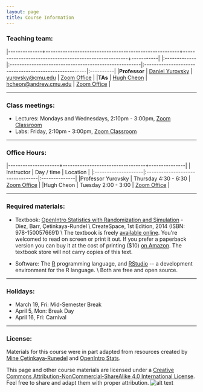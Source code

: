 ```yaml
---
layout: page
title: Course Information
---
```


### Teaching team:

|--------------+-------------------------------------------------------+-------------------------------------------------------+-----------|
|:-------------|:------------------------------------------------------|:------------------------------------------------------|:----------|
|**Professor** | [Daniel Yurovsky](https://www.danyurovsky.com)      | [yurovsky@cmu.edu](mailto:yurovsky@cmu.edu) | [Zoom Office](https://cmu.zoom.us/j/8407296466) |
|**TAs**       | [Hugh Cheon](http://www.cnbc.cmu.edu/cnbc-directory/name/roderick-seow/)         | [hcheon@andrew.cmu.edu](hcheon@andrew.cmu.edu) | [Zoom Office](#) |


* * *

### Class meetings:
* Lectures: Mondays and Wednesdays, 2:10pm - 3:00pm, [Zoom Classroom](https://cmu.zoom.us/j/97612665543?pwd=WHJsVUEyaUI5b3EwUVZzODMrVVE0QT09)
* Labs: Friday, 2:10pm - 3:00pm, [Zoom Classroom](https://cmu.zoom.us/j/97612665543?pwd=WHJsVUEyaUI5b3EwUVZzODMrVVE0QT09)

* * *

### <a name="oh"></a>Office Hours:


|---------------------+----------------------------------+---------------|
| Instructor          | Day / time                       | Location      |
|:--------------------|:---------------------------------|:--------------|
|Professor Yurovsky   | Thursday 4:30 - 6:30            | [Zoom Office](https://cmu.zoom.us/j/8407296466) |
|Hugh Cheon        | Tuesday 2:00 - 3:00             | [Zoom Office](https://cmu.zoom.us/j/91681053618?pwd=RGZwZGY4NmcyZGFQbVhVMG1Yb3UwUT09)  |


* * *

### Required materials:

* Textbook: [OpenIntro Statistics with Randomization and Simulation](../post/intro-randomization.pdf) - Diez, Barr, Çetinkaya-Rundel \\
   CreateSpace, 1st Edition, 2014 (ISBN: 978-1500576691) \\
The textbook is freely [available online](../post/intro-randomization.pdf). You're welcomed to read on screen or print it out. If you prefer a paperback version you can buy it at the cost of printing ($10) [on Amazon](https://www.amazon.com/Introductory-Statistics-Randomization-Simulation-David/dp/1500576697/ref=as_li_ss_tl?keywords=openintro&qid=1577830278&sr=8-6&linkCode=sl1&tag=openintroorg-20&linkId=f2909ec3dacccff4bb1b7a55bf27de5c&language=en_US). The textbook store will not carry copies of this text.

* Software: The [R](https://cloud.r-project.org/) programming language, and [RStudio](https://www.rstudio.com/products/RStudio/) -- a development environment for the R language. \\
	Both are free and open source.

* * *

### Holidays:

* March 19, Fri: Mid-Semester Break
* April 5, Mon: Break Day
* April 16, Fri: Carnival

***

### License:

Materials for this course were in part adapted from resources created by [Mine Çetinkaya-Runedel](http://www2.stat.duke.edu/~mc301/) and [OpenIntro Stats](https://www.openintro.org/).

This page and other course materials are licensed under a [Creative Commons Attribution-NonCommercial-ShareAlike 4.0 International License](https://creativecommons.org/licenses/by-nc-sa/4.0/). Feel free to share and adapt them with proper attribution. ![alt text](https://i.creativecommons.org/l/by-nc-sa/4.0/88x31.png "Creative Commons License")
